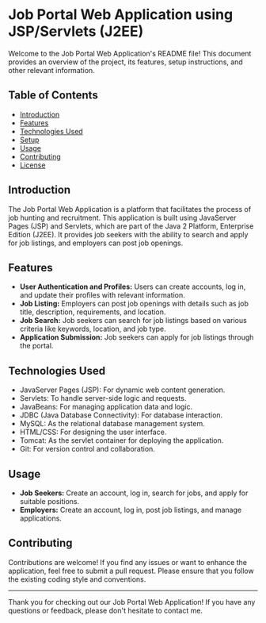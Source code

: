 # Job Portal Web Application using JSP/Servlets (J2EE)

Welcome to the Job Portal Web Application's README file! This document provides an overview of the project, its features, setup instructions, and other relevant information.

## Table of Contents

- [Introduction](#introduction)
- [Features](#features)
- [Technologies Used](#technologies-used)
- [Setup](#setup)
- [Usage](#usage)
- [Contributing](#contributing)
- [License](#license)

## Introduction

The Job Portal Web Application is a platform that facilitates the process of job hunting and recruitment. This application is built using JavaServer Pages (JSP) and Servlets, which are part of the Java 2 Platform, Enterprise Edition (J2EE). It provides job seekers with the ability to search and apply for job listings, and employers can post job openings.

## Features

- **User Authentication and Profiles:** Users can create accounts, log in, and update their profiles with relevant information.
- **Job Listing:** Employers can post job openings with details such as job title, description, requirements, and location.
- **Job Search:** Job seekers can search for job listings based on various criteria like keywords, location, and job type.
- **Application Submission:** Job seekers can apply for job listings through the portal.

## Technologies Used

- JavaServer Pages (JSP): For dynamic web content generation.
- Servlets: To handle server-side logic and requests.
- JavaBeans: For managing application data and logic.
- JDBC (Java Database Connectivity): For database interaction.
- MySQL: As the relational database management system.
- HTML/CSS: For designing the user interface.
- Tomcat: As the servlet container for deploying the application.
- Git: For version control and collaboration.

## Usage

- **Job Seekers:** Create an account, log in, search for jobs, and apply for suitable positions.
- **Employers:** Create an account, log in, post job listings, and manage applications.

## Contributing

Contributions are welcome! If you find any issues or want to enhance the application, feel free to submit a pull request. Please ensure that you follow the existing coding style and conventions.

---

Thank you for checking out our Job Portal Web Application! If you have any questions or feedback, please don't hesitate to contact me.

